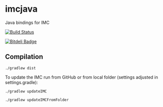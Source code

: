 imcjava
=======

Java bindings for IMC

[![Build Status](https://travis-ci.org/LSTS/imcjava.png)](https://travis-ci.org/LSTS/imcjava)

[![Bitdeli Badge](https://d2weczhvl823v0.cloudfront.net/LSTS/imcjava/trend.png)](https://bitdeli.com/free "Bitdeli Badge")

## Compilation
```./gradlew dist```

To update the IMC run from GitHub or from local folder (settings adjusted in settings.gradle):

```./gradlew updateIMC```

```./gradlew updateIMCFromFolder```
